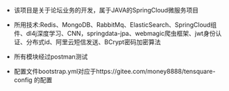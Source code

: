* 该项目是关于论坛业务的开发，属于JAVA的SpringCloud微服务项目

* 所用技术:Redis、MongoDB、RabbitMq、ElasticSearch、SpringCloud组件、dl4j深度学习、CNN，springdata-jpa、webmagic爬虫框架、jwt身份认证、分布式id、阿里云短信发送、BCrypt密码加密算法

* 所有模块经过postman测试
  
* 配置文件bootstrap.yml对应于https://gitee.com/money8888/tensquare-config
的配置 
